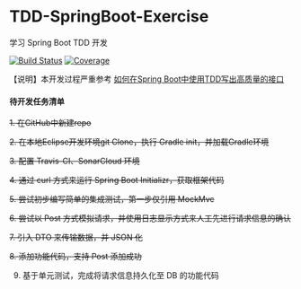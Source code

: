 # TDD-SpringBoot-Exercise

学习 Spring Boot TDD 开发

[![Build Status](https://travis-ci.com/welldoer/TDD-SpringBoot-Exercise.svg?branch=master)](https://travis-ci.com/welldoer/TDD-SpringBoot-Exercise)
[![Coverage](https://sonarcloud.io/api/project_badges/measure?project=welldoer_TDD-SpringBoot-Exercise&metric=coverage)](https://sonarcloud.io/dashboard?id=welldoer_TDD-SpringBoot-Exercise)

【说明】本开发过程严重参考 [如何在Spring Boot中使用TDD写出高质量的接口](https://www.jianshu.com/p/bae068a9c736)


#### 待开发任务清单

~~1. 在GitHub中新建repo~~

~~2. 在本地Eclipse开发环境git Clone，执行 Gradle init，并加载Gradle环境~~

~~3. 配置 Travis-CI、SonarCloud 环境~~

~~4. 通过 curl 方式来运行 Spring Boot Initializr，获取框架代码~~

~~5. 尝试初步编写简单的集成测试，第一步仅引用 MockMvc~~

~~6. 尝试以 Post 方式模拟请求，并使用日志显示方式来人工先进行请求信息的确认~~

~~7. 引入 DTO 来传输数据，并 JSON 化~~

~~8. 添加功能代码，支持 Post 添加成功~~

9. 基于单元测试，完成将请求信息持久化至 DB 的功能代码




